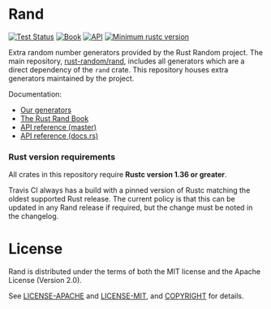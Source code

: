 # Rand

[![Test Status](https://github.com/rust-random/rngs/workflows/Tests/badge.svg?event=push)](https://github.com/rust-random/rngs/actions)
[![Book](https://img.shields.io/badge/book-master-yellow.svg)](https://rust-random.github.io/book/)
[![API](https://img.shields.io/badge/api-master-yellow.svg)](https://rust-random.github.io/rand)
[![Minimum rustc version](https://img.shields.io/badge/rustc-1.36+-lightgray.svg)](https://github.com/rust-random/rngs#rust-version-requirements)

Extra random number generators provided by the Rust Random project.
The main repository, [rust-random/rand](https://github.com/rust-random/rand),
includes all generators which are a direct dependency of the `rand` crate.
This repository houses extra generators maintained by the project.

Documentation:
-   [Our generators](https://rust-random.github.io/book/guide-rngs.html)
-   [The Rust Rand Book](https://rust-random.github.io/book)
-   [API reference (master)](https://rust-random.github.io/rand)
-   [API reference (docs.rs)](https://docs.rs/rand)


### Rust version requirements

All crates in this repository require **Rustc version 1.36 or greater**.

Travis CI always has a build with a pinned version of Rustc matching the oldest
supported Rust release. The current policy is that this can be updated in any
Rand release if required, but the change must be noted in the changelog.

# License

Rand is distributed under the terms of both the MIT license and the
Apache License (Version 2.0).

See [LICENSE-APACHE](LICENSE-APACHE) and [LICENSE-MIT](LICENSE-MIT), and
[COPYRIGHT](COPYRIGHT) for details.
